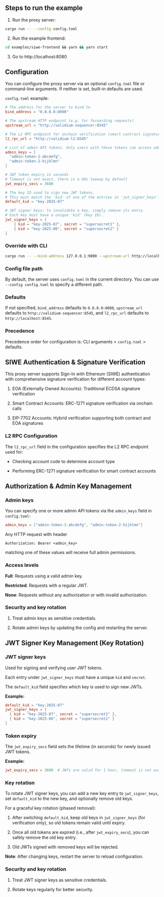 ## Steps to run the example

1. Run the proxy server:

```sh
cargo run -- --config config.toml
```

2. Run the example frontend:

```sh
cd examples/siwe-frontend && yarn && yarn start
```

3. Go to http://localhost:8080


## Configuration

You can configure the proxy server via an optional `config.toml` file or command-line arguments. If neither is set, built-in defaults are used.

`config.toml` example:

```toml
# The address for the server to bind to
bind_address = "0.0.0.0:8090"

# The upstream HTTP endpoint (e.g. for forwarding requests)
upstream_url = "http://validium-sequencer:8545"

# The L2 RPC endpoint for onchain verification (smart contract signature verification)
l2_rpc_url = "http://validium-l2:8545"

# List of admin API tokens. Only users with these tokens can access admin functions.
admin_keys = [
  "admin-token-1-abcdefg",
  "admin-token-2-hijklmn"
]

# JWT token expiry in seconds
# Timeout is not exact, there is a 60s leeway by default
jwt_expiry_secs = 3600

# The key ID used to sign new JWT tokens.
# This must match the 'kid' of one of the entries in 'jwt_signer_keys'.
default_kid = "key-2025-07"

# JWT signer keys; to invalidate a key, simply remove its entry.
# Each key must have a unique 'kid' (key ID).
jwt_signer_keys = [
    { kid = "key-2025-07", secret = "supersecret1" },
    { kid = "key-2025-06", secret = "supersecret2" }
]
```

### Override with CLI

```sh
cargo run -- --bind-address 127.0.0.1:9000 --upstream-url http://localhost:8545
```

### Config file path

By default, the server uses `config.toml` in the current directory. You can use `--config config.toml` to specify a different path.

### Defaults

If not specified, `bind_address` defaults to `0.0.0.0:8080`, `upstream_url` defaults to `http://validium-sequencer:8545`, and `l2_rpc_url` defaults to `http://localhost:8545`.

### Precedence

Precedence order for configuration is: CLI arguments > `config.toml` > defaults.

## SIWE Authentication & Signature Verification

This proxy server supports Sign-In with Ethereum (SIWE) authentication with comprehensive signature verification for different account types:

1. EOA (Externally Owned Accounts): Traditional ECDSA signature verification

2. Smart Contract Accounts: ERC-1271 signature verification via onchain calls

3. EIP-7702 Accounts: Hybrid verification supporting both contract and EOA signatures

### L2 RPC Configuration
The `l2_rpc_url` field in the configuration specifies the L2 RPC endpoint used for:

- Checking account code to determine account type

- Performing ERC-1271 signature verification for smart contract accounts

## Authorization & Admin Key Management

### Admin keys

You can specify one or more admin API tokens via the `admin_keys` field in `config.toml`:

```toml
admin_keys = ["admin-token-1-abcdefg", "admin-token-2-hijklmn"]
```

Any HTTP request with header

```http
Authorization: Bearer <admin_key>
```

matching one of these values will receive full admin permissions.

### Access levels

**Full**: Requests using a valid admin key.

**Restricted**: Requests with a regular JWT.

**None**: Requests without any authorization or with invalid authorization.

### Security and key rotation

1. Treat admin keys as sensitive credentials.

2. Rotate admin keys by updating the config and restarting the server.

## JWT Signer Key Management (Key Rotation)

### JWT signer keys

Used for signing and verifying user JWT tokens.

Each entry under `jwt_signer_keys` must have a unique `kid` and `secret`.

The `default_kid` field specifies which key is used to sign new JWTs.

**Example:**

```toml
default_kid = "key-2025-07"
jwt_signer_keys = [
  { kid = "key-2025-07", secret = "supersecret1" },
  { kid = "key-2025-06", secret = "supersecret2" }
]
```

### Token expiry

The `jwt_expiry_secs` field sets the lifetime (in seconds) for newly issued JWT tokens.

**Example:**

```toml
jwt_expiry_secs = 3600  # JWTs are valid for 1 hour, timeout is not exact, there is a 60s leeway by default
```

### Key rotation

To rotate JWT signer keys, you can add a new key entry to `jwt_signer_keys`, set `default_kid` to the new key, and optionally remove old keys.

For a graceful key rotation (phased removal):

1. After switching `default_kid`, keep old keys in `jwt_signer_keys` (for verification only), so old tokens remain valid until expiry.

2. Once all old tokens are expired (i.e., after `jwt_expiry_secs`), you can safely remove the old key entry.

3. Old JWTs signed with removed keys will be rejected.

**Note**: After changing keys, restart the server to reload configuration.

### Security and key rotation

1. Treat JWT signer keys as sensitive credentials.

2. Rotate keys regularly for better security.
